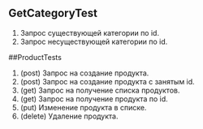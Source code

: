 ## GetCategoryTest
1. Запрос существующей категории по id.
2. Запрос несуществующей категории по id.

##ProductTests
1. (post) Запрос на создание продукта.
2. (post) Запрос на создание продукта с занятым id.
3. (get) Запрос на получение списка продуктов.
4. (get) Запрос на получение продукта по id.
5. (put) Изменение продукта в списке.
6. (delete) Удаление продукта.